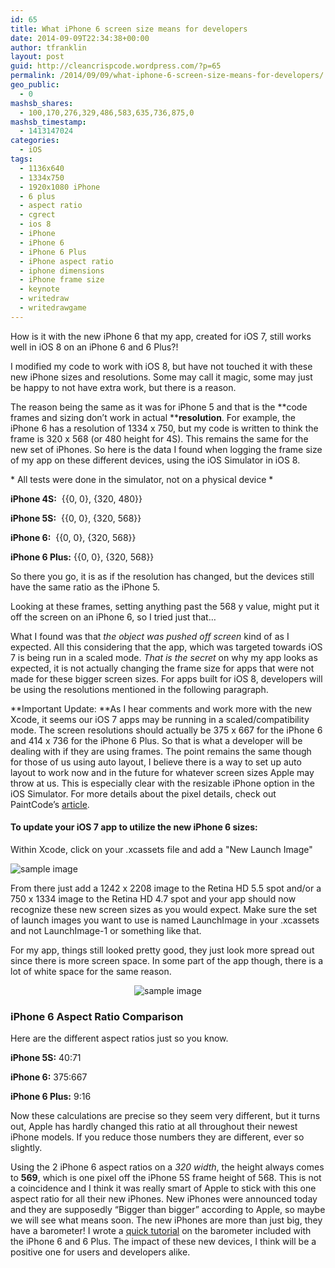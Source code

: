 ```yaml
---
id: 65
title: What iPhone 6 screen size means for developers
date: 2014-09-09T22:34:38+00:00
author: tfranklin
layout: post
guid: http://cleancrispcode.wordpress.com/?p=65
permalink: /2014/09/09/what-iphone-6-screen-size-means-for-developers/
geo_public:
  - 0
mashsb_shares:
  - 100,170,276,329,486,583,635,736,875,0
mashsb_timestamp:
  - 1413147024
categories:
  - iOS
tags:
  - 1136x640
  - 1334x750
  - 1920x1080 iPhone
  - 6 plus
  - aspect ratio
  - cgrect
  - ios 8
  - iPhone
  - iPhone 6
  - iPhone 6 Plus
  - iPhone aspect ratio
  - iphone dimensions
  - iPhone frame size
  - keynote
  - writedraw
  - writedrawgame
---
```

How is it with the new iPhone 6 that my app, created for iOS 7, still works well in iOS 8 on an iPhone 6 and 6 Plus?!

I modified my code to work with iOS 8, but have not touched it with these new iPhone sizes and resolutions. Some may call it magic, some may just be happy to not have extra work, but there is a reason.

The reason being the same as it was for iPhone 5 and that is the **code frames and sizing don&#8217;t work in actual ****resolution**. For example, the iPhone 6 has a resolution of 1334 x 750, but my code is written to think the frame is 320 x 568 (or 480 height for 4S). This remains the same for the new set of iPhones. So here is the data I found when logging the frame size of my app on these different devices, using the iOS Simulator in iOS 8.

\* All tests were done in the simulator, not on a physical device \*

  **iPhone 4S:**  &#123;&#123;0, 0}, {320, 480&#125;&#125;

  **iPhone 5S:**  &#123;&#123;0, 0}, {320, 568&#125;&#125;

  **iPhone 6:**  &#123;&#123;0, 0}, {320, 568&#125;&#125;

  **iPhone 6 Plus:** &#123;&#123;0, 0}, {320, 568&#125;&#125;

So there you go, it is as if the resolution has changed, but the devices still have the same ratio as the iPhone 5.

Looking at these frames, setting anything past the 568 y value, might put it off the screen on an iPhone 6, so I tried just that&#8230;

What I found was that _the object was pushed off screen_ kind of as I expected. All this considering that the app, which was targeted towards iOS 7 is being run in a scaled mode. _That is the secret_ on why my app looks as expected, it is not actually changing the frame size for apps that were not made for these bigger screen sizes. For apps built for iOS 8, developers will be using the resolutions mentioned in the following paragraph.

**Important Update: **As I hear comments and work more with the new Xcode, it seems our iOS 7 apps may be running in a scaled/compatibility mode. The screen resolutions should actually be 375 x 667 for the iPhone 6 and 414 x 736 for the iPhone 6 Plus. So that is what a developer will be dealing with if they are using frames. The point remains the same though for those of us using auto layout, I believe there is a way to set up auto layout to work now and in the future for whatever screen sizes Apple may throw at us. This is especially clear with the resizable iPhone option in the iOS Simulator. For more details about the pixel details, check out PaintCode&#8217;s <a href="http://www.paintcodeapp.com/news/iphone-6-screens-demystified" target="_blank">article</a>.

#### To update your iOS 7 app to utilize the new iPhone 6 sizes:

Within Xcode, click on your .xcassets file and add a "New Launch Image"

<img src="{{ site.url }}/images/2014/09/screen-shot-2014-09-11-at-6-11-02-pm.png" alt="sample image">

From there just add a 1242 x 2208 image to the Retina HD 5.5 spot and/or a 750 x 1334 image to the Retina HD 4.7 spot and your app should now recognize these new screen sizes as you would expect. Make sure the set of launch images you want to use is named LaunchImage in your .xcassets and not LaunchImage-1 or something like that.

For my app, things still looked pretty good, they just look more spread out since there is more screen space. In some part of the app though, there is a lot of white space for the same reason.

<p style="text-align:center;">
    <img src="{{ site.url }}/images/2014/09/screen-shot-2014-09-09-at-11-23-26-pm.png" alt="sample image">
</p>

### iPhone 6 Aspect Ratio Comparison

Here are the different aspect ratios just so you know.

**iPhone 5S:** 40:71

**iPhone 6:** 375:667

**iPhone 6 Plus:** 9:16

Now these calculations are precise so they seem very different, but it turns out, Apple has hardly changed this ratio at all throughout their newest iPhone models. If you reduce those numbers they are different, ever so slightly.

Using the 2 iPhone 6 aspect ratios on a _320 width_, the height always comes to **569**, which is one pixel off the iPhone 5S frame height of 568. This is not a coincidence and I think it was really smart of Apple to stick with this one aspect ratio for all their new iPhones. New iPhones were announced today and they are supposedly &#8220;Bigger than bigger&#8221; according to Apple, so maybe we will see what means soon. The new iPhones are more than just big, they have a barometer! I wrote a <a href="{{ site.url }}/2014/11/17/developing-for-iphone-barometer/" target="_blank">quick tutorial</a> on the barometer included with the iPhone 6 and 6 Plus. The impact of these new devices, I think will be a positive one for users and developers alike.
